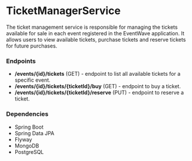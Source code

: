 # TicketManagerService

The ticket management service is responsible for managing the tickets available for sale in each event registered in the EventWave application. It allows users to view available tickets, purchase tickets and reserve tickets for future purchases.

### Endpoints

* **/events/{id}/tickets** (GET) - endpoint to list all available tickets for a specific event.
* **/events/{id}/tickets/{ticketId}/buy** (GET) - endpoint to buy a ticket.
* **/events/{id}/tickets/{ticketId}/reserve** (PUT) - endpoint to reserve a ticket.

### Dependencies
* Spring Boot
*	Spring Data JPA
*	Flyway
*	MongoDB
*	PostgreSQL
